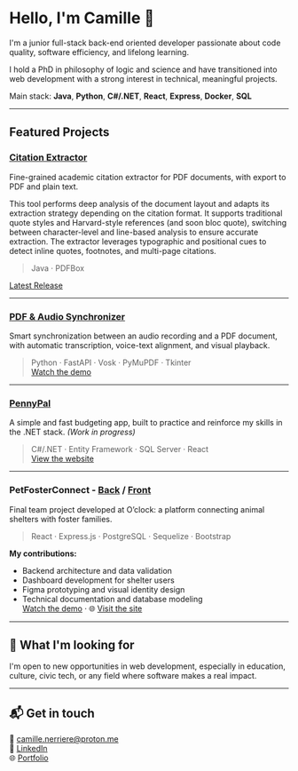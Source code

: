 
# Hello, I'm Camille 👋

I'm a junior full-stack back-end oriented developer passionate about code quality, software efficiency, and lifelong learning.

I hold a PhD in philosophy of logic and science and have transitioned into web development with a strong interest in technical, meaningful projects.

Main stack: **Java**, **Python**, **C#/.NET**, **React**, **Express**, **Docker**, **SQL**

---

## Featured Projects

###  [Citation Extractor](https://github.com/CamilleNerriere/citation-extractor)
Fine-grained academic citation extractor for PDF documents, with export to PDF and plain text.

This tool performs deep analysis of the document layout and adapts its extraction strategy depending on the citation format. It supports traditional quote styles and Harvard-style references (and soon bloc quote), switching between character-level and line-based analysis to ensure accurate extraction. The extractor leverages typographic and positional cues to detect inline quotes, footnotes, and multi-page citations.

> Java · PDFBox

 [Latest Release](https://github.com/CamilleNerriere/citation-extractor/releases/tag/v1.0.1)

---

###  [PDF & Audio Synchronizer](https://github.com/CamilleNerriere/Pdf_Audio_Synchronizer)  
Smart synchronization between an audio recording and a PDF document, with automatic transcription, voice-text alignment, and visual playback.

> Python · FastAPI · Vosk · PyMuPDF · Tkinter  
 [Watch the demo](https://www.youtube.com/watch?v=N4dsNjVjd44)

---

###  [PennyPal](https://github.com/CamilleNerriere/PennyPal)  
A simple and fast budgeting app, built to practice and reinforce my skills in the .NET stack. *(Work in progress)*

> C#/.NET · Entity Framework · SQL Server · React  
[View the website](https://www.pennypal.dev)

---

###  PetFosterConnect - [Back](https://github.com/CamilleNerriere/PetFosterConnect-Back) / [Front](https://github.com/CamilleNerriere/PetFosterConnect-Front)  
Final team project developed at O’clock: a platform connecting animal shelters with foster families.

> React · Express.js · PostgreSQL · Sequelize · Bootstrap

**My contributions:**
- Backend architecture and data validation
- Dashboard development for shelter users
- Figma prototyping and visual identity design
- Technical documentation and database modeling  
  [Watch the demo](https://youtu.be/bf4QWnOiBJs) · 🌐 [Visit the site](https://petfoster.claramauro.fr/)

---

## 🤝 What I'm looking for

I'm open to new opportunities in web development, especially in education, culture, civic tech, or any field where software makes a real impact.

---

## 📬 Get in touch

📧 camille.nerriere@proton.me  
💼 [LinkedIn](https://www.linkedin.com/in/camillenerriere/)  
🌐 [Portfolio](https://camillenerriere.github.io/about/)

